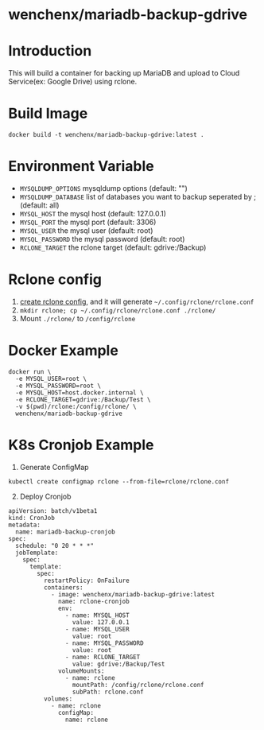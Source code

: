 # wenchenx/mariadb-backup-gdrive

# Introduction

This will build a container for backing up MariaDB and upload to Cloud Service(ex: Google Drive) using rclone. 

# Build Image
`docker build -t wenchenx/mariadb-backup-gdrive:latest .`

# Environment Variable
- `MYSQLDUMP_OPTIONS` mysqldump options (default: "")
- `MYSQLDUMP_DATABASE` list of databases you want to backup seperated by ; (default: all)
- `MYSQL_HOST` the mysql host (default: 127.0.0.1)
- `MYSQL_PORT` the mysql port (default: 3306)
- `MYSQL_USER` the mysql user (default: root)
- `MYSQL_PASSWORD` the mysql password (default: root)
- `RCLONE_TARGET` the rclone target (default: gdrive:/Backup)

# Rclone config
1. [create rclone config](https://rclone.org/commands/rclone_config_create/), and it will generate `~/.config/rclone/rclone.conf`
2. `mkdir rclone; cp ~/.config/rclone/rclone.conf ./rclone/`
3. Mount `./rclone/` to `/config/rclone`

# Docker Example
```
docker run \
  -e MYSQL_USER=root \
  -e MYSQL_PASSWORD=root \
  -e MYSQL_HOST=host.docker.internal \
  -e RCLONE_TARGET=gdrive:/Backup/Test \
  -v $(pwd)/rclone:/config/rclone/ \
  wenchenx/mariadb-backup-gdrive
```

# K8s Cronjob Example
1. Generate ConfigMap
```
kubectl create configmap rclone --from-file=rclone/rclone.conf
```
2. Deploy Cronjob
```
apiVersion: batch/v1beta1
kind: CronJob
metadata:
  name: mariadb-backup-cronjob
spec:
  schedule: "0 20 * * *"
  jobTemplate:
    spec:
      template:
        spec:
          restartPolicy: OnFailure
          containers:
            - image: wenchenx/mariadb-backup-gdrive:latest
              name: rclone-cronjob
              env:
                - name: MYSQL_HOST
                  value: 127.0.0.1
                - name: MYSQL_USER
                  value: root
                - name: MYSQL_PASSWORD
                  value: root
                - name: RCLONE_TARGET
                  value: gdrive:/Backup/Test
              volumeMounts:
                - name: rclone
                  mountPath: /config/rclone/rclone.conf
                  subPath: rclone.conf
          volumes:
            - name: rclone
              configMap:
                name: rclone
```